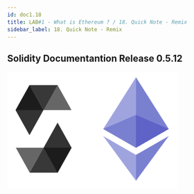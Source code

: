 ```yaml
---
id: doc1.18
title: LAB#1 - What is Ethereum ? / 18. Quick Note - Remix
sidebar_label: 18. Quick Note - Remix
---
```


## Solidity Documentantion Release 0.5.12



[![alt text](.\assets\Imagem18_1.png)](.\assets\solidity.pdf)


